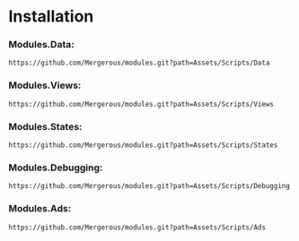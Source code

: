 # Installation
### Modules.Data:
```
https://github.com/Mergerous/modules.git?path=Assets/Scripts/Data
```
### Modules.Views:
```
https://github.com/Mergerous/modules.git?path=Assets/Scripts/Views
```
### Modules.States:
```
https://github.com/Mergerous/modules.git?path=Assets/Scripts/States
```
### Modules.Debugging:
```
https://github.com/Mergerous/modules.git?path=Assets/Scripts/Debugging
```
### Modules.Ads:
```
https://github.com/Mergerous/modules.git?path=Assets/Scripts/Ads
```
